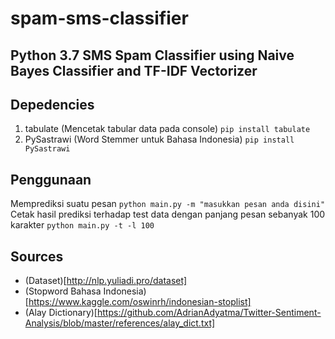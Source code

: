 # spam-sms-classifier
## Python 3.7 SMS Spam Classifier using Naive Bayes Classifier and TF-IDF Vectorizer

## Depedencies
1. tabulate (Mencetak tabular data pada console) ```pip install tabulate```
2. PySastrawi (Word Stemmer untuk Bahasa Indonesia) ```pip install PySastrawi```

## Penggunaan
Memprediksi suatu pesan
`python main.py -m "masukkan pesan anda disini"`
Cetak hasil prediksi terhadap test data dengan panjang pesan sebanyak 100 karakter
`python main.py -t -l 100`

## Sources
- (Dataset)[http://nlp.yuliadi.pro/dataset]
- (Stopword Bahasa Indonesia)[https://www.kaggle.com/oswinrh/indonesian-stoplist]
- (Alay Dictionary)[https://github.com/AdrianAdyatma/Twitter-Sentiment-Analysis/blob/master/references/alay_dict.txt]
